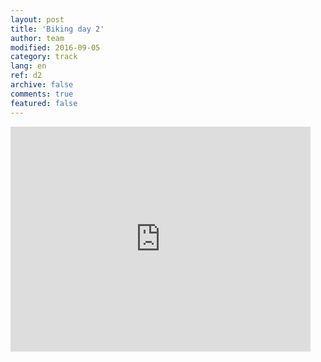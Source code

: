 ```yaml
---   
layout: post 
title: 'Biking day 2'  
author: team 
modified: 2016-09-05
category: track 
lang: en 
ref: d2
archive: false 
comments: true 
featured: false 
--- 
```


                                                                                                                                                                                                                                                                                                                                                                                     

<iframe width='480' height='360' src='http://track-kit.net/maps_s3/?v=embed&track=229803.gpx' frameborder='0' allowfullscreen></iframe>